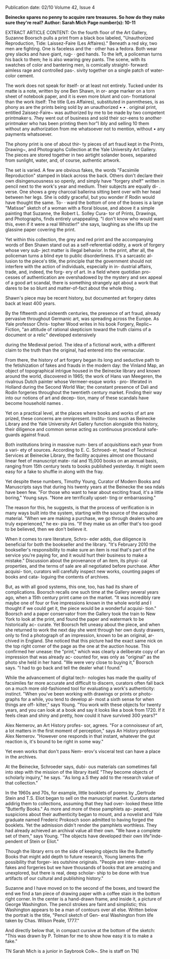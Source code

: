 Publication date: 02/10
Volume 42, Issue 4

**Beinecke spares no penny to acquire rare treasures. So how do they make sure they're real?**
**Author: Sarah Mich**
**Page number(s): 10-11**

EXTRACT ARTICLE CONTENT:
On the fourth floor of the Art Gallery, 
Suzanne Boorsch pulls a print from a black 
box labeled, "Unauthorized Reproduction, 
Tide: Laissez-Faire (Les Affaires)." 
Beneath a red sky, two men are fighting. 
One is faceless and the · other has a fedora. 
Both wear grey slacks and have giant, rug- · 
ged hands. To the left, a policeman turns 
his back to them; he is also wearing grey 
pants. The scene, with its swatches of color 
and bantering men, is comically straight-
forward: aimless rage and controlled pas-. 
sivity together on a single patch of water-
color cement. 

The work does not speak for itself-
or 
at least not entirely. Tucked under its matte 
is a note, written by one Ben Shawn, in or-
ange marker on a torn sheet of notebook 
paper, and it is even more blunt and con-
frontational than the work itself: 
The title (Les Affaires), substituted 
in panmtheses, is as phony as are the 
prints being sold by an unauthorized 
• • . original print, entitled 
2aissez-Faire~ was authorized by me to 
be made by two competent printmaker·s. 
7hey went out of business and sold their 
scr-eens to another· printmaker who has 
been printing them hor"l ibly and selling 
10 
them without any authorization from 
me whatsoever not to mention, without 
• 
any payments whatsoever. 

The phony print is one of about thir-
ty pieces of art fraud kept in the Prints, 
Drawing~, and Photographs Collection at 
the Yale University Art Gallery. The pieces 
are stored together in two airtight solander 
boxes, separated from sunlight, water, and, 
of course, authentic artwork. 

The set is varied. A few are obvious 
fakes, the words "Facsimile Reproduction" 
stamped in black across the back. Others 
don't declare their own disingenuousness 
so openly, and simply have "forgery shelf" 
written in pencil next to the work's year 
and medium. Their subjects are equally di-
. verse. One shows a grey charcoal ballerina 
sitting bent over with her head between her 
legs. She is oddly graceful, but you wonder 
if Rodin would have thought the same. To- · 
ward the bottom of one of the boxes is a 
large "Matisse" sketch of a woman with a 
floral blouse, and above it a simple painting 
that Suzanne, the Robert L. Solley Cura-
tor of Prints, Drawings, and Photographs, 
finds entirely unappealing. "I don't know 
who would want this, even if it were a real 
Whistler!" she says, laughing as she lifts up 
the glassine paper covering the print. 

Yet within this collection, the grey and 
red print and the accompanying words of 
Ben Shawn stand out as a self-referential 
oddity, a work of forgery whose very sub-
ject matter is illegal behavior. In the print, 
after all, the policeman turns a blind eye 
to public disorderliness. It's a sarcastic al-
lusion to the piece's title, the principle that 
the government should not interfere with 
the action of individuals, especially in in-
dustrial affairs, trade, and, indeed, the forg-
ery of art. In a field where quotidian pro-
cesses of authentication are overshadowed 
by the mystery and sex appeal of a good art 
scandal, there is something strangely apt 
about a work that dares to be so blunt and 
matter-of-fact about the whole thing . 

Shawn's piece may be recent history, but 
documented art forgery dates back at least 
400 years. 

By the fifteenth and sixteenth centuries, 
the presence of art fraud, already pervasive 
throughout Germanic art, was spreading 
across the Europe. As Yale professor Chris-
topher Wood writes in his book Forgery, 
Replic~ Fiction, "an attitude of rational 
skepticism toward the truth claims of a 
document or a relic" developed extensively 


during the Medieval period. The idea of 
a fictional work, with a different claim to 
the truth than the original, had entered 
into the vernacular. 

From there, the history of art forgery 
began its long and seductive path to the 
fetishization of fakes and frauds in the 
modern day: the Vinland Map, an object 
of topographical intrigue housed in the 
Beinecke library and known around the 
world, discovered in 1965; the work of 
Hans van Meegeren, the rivalrous Dutch 
painter whose Vermeer-esque works · pro-
liferated in Holland during the Second 
World War; the constant presence of 
Dali and Rodin forgeries throughout the 
twentieth century market. Finding their 
way into our notions of art and decep-
tion, many of these scandals have become 
household names . 

Yet on a practical level, at the places 
where books and works of art are prized, 
these concerns are omnipresent. Institu-
tions such as Beinecke Library and the Yale 
University Art Gallery function alongside 
this history, their diligence and common 
sense acting as continuous procedural safe-
guards against fraud. 

Both institutions bring in massive num-
bers of acquisitions each year from a vari-
ety of sources. According to E. C. Schroed-
er, head of Technical Services at Beinecke 
Library, the facility acquires almost one 
thousand linear feet of manuscript mate-
rial and 15,000 books on an annual basis, 
ranging from 15th century texts to books 
published yesterday. It might seem easy for 
a fake to shuffie in along with the fray. 

Yet despite these numbers, Timothy 
Young, Curator of Modern Books and 
Manuscripts says that during his twenty 
years at the Beinecke the sea ndals have 
been few. "For those who want to hear 
about exciting fraud, it's a little boring," 
Young says. "None are terrifically upset-
ting or embarrassing." 

The reason for this, he suggests, is that 
the process of verification is in many ways 
built into the system, starting with the 
source of the acquired material. "When 
we are making a purchase, we go through 
dealers who are truly experienced," he ex-
pia ins. "If they make us an offer that's too 
good to be believed, then we don't believe 
it. 

When it comes to rare literature, Schro-
eder adds, due diligence is beneficial for 
both the bookseller and the library. "It's 
February 2010 
the bookseller's responsibility to make sure 
an item is real 
that's part of the service 
you're paying for, and it would hurt their 
business to make a mistake." Discussion 
about the provenance of an item, its physi-
cal properties, and the terms of sale are all 
negotiated before purchase. After acquisi-
tion, curators will carefully inspect new 
works, counting pages of books and cata-
loguing the contents of archives. 

But, as with all good systems, this one, 
too, has had its share of complications. 
Boorsch recalls one such time at the 
Gallery several years ago, when a 15th 
century print came on the market. "It 
was incredibly rare 
maybe one of four 
or five impressions known in the whole 
world and I thought if we could get it, 
the piece would be a wonderful acquisi-
tion." Boorsch and a paper conservator 
from the Gallery took the train to New 
York to look at the print, and found the 
paper and watermark to be historically ac-
curate. Yet Boorsch felt uneasy about the 
piece, and when she returned to work the 
next day she went through her own dusty 
drawers, only to find a photograph of an 
impression, known to be an original, ar-
chived in England. She noticed that this 
picture had the exact same nick on the top 
right corner of the page as the one at the 
auction house. This confirmed her unease: 
the "print," which was clearly a deliberate 
copy of an impression that was already ac-
counted for, was only as "original" as the 
photo she held in her hand. "We were very 
close to buying it," Boorsch says. "I had to 
go back and tell the dealer what I found." 

While the advancement of digital tech-
nologies has made the quality of facsimiles 
far more accurate and difficult to discern, 
curators often fall back on a much more 
old-fashioned tool for evaluating a work's 
authenticity: instinct. "When you've been 
working with drawings or prints or photo-
graphs for a while, you tend to develop al-
most a sixth sense for when things are off-
kilter," says Young. "You work with these 
objects for twenty years, and you can look 
at a book and say it looks like a book from 
1720. If it feels clean and shiny and pretty, 
how could it have survived 300 years?" 

Alex Nemerov, an Art History profes-
sor, agrees. "For a connoisseur of art, a lot 
matters in the first moment of perception," 
says An History professor Alex Nemerov. 
"However one responds in that instant, 
whatever the gut reaction is, it's bound to 
be right in some way." 

Yet even works that don't pass Nem-
erov's visceral test can have a place in the 
archives. 

At the Beinecke, Schroeder says, dubi-
ous materials can sometimes fall into step 
with the mission of the library itsel£ "They 
become objects of scholarly inquiry," he 
says. ''As long a.S they add to the research 
value of that collection." 

In the 1960s and 70s, for example, little 
booklets of poems by _Gertrude Stein and 
T.S. Eliot began to sell on the manuscript 
market. Curators started addirig them to 
collections, assuming that they had over-
looked these little "Butterfly Books." As 
more and more of these pamphlets ap-
peared, suspicions about their authenticity 
began to mount, and a novelist and Yale 
graduate named Frederic Prokosch soon 
admitted to having forged the booklets. Yet 
the admission didn't render the pamphlets 
worthless. They had already achieved an 
archival value all their own. "We have a 
complete set of them," says Young. "The 
objects have developed their own life"inde-
pendent of Stein or Eliot." 

Though the library errs on the side of 
keeping objects like the Butterfly Books 
that might add depth to future research, 
Young laments the possibility that forger-
ies outshine originals. "People are inter-
ested in fakes and forgeries but we have 
thousands of books that are amazing and 
unexplored, but there is real, deep scholar-
ship to be done with true artifacts of our 
cultural and publishing history." 

Suzanne and I have moved on to the 
second of the boxes, and toward the end 
we find a tan piece of drawing paper with 
a coffee stain in the bottom right corner. 
In the center is a hand-drawn frame, and 
inside it, a picture of George Washington. 
The pencil strokes are faint and simplistic; 
this Washington appears to be a man of 
contours over all else. Written below the 
portrait is the title, "Pencil sketch of Gen-
eral Washington from life taken by Chas. 
Wilson Peale, 1777." 

And directly below that, in compact 
cursive at the bottom of the sketch: 
"This was drawn by P. Tolman for me to 
show how easy it is to make a fake." 

TN 
Sarah Mich is a junior in Saybrook Colk~. 
She is staff on TN]